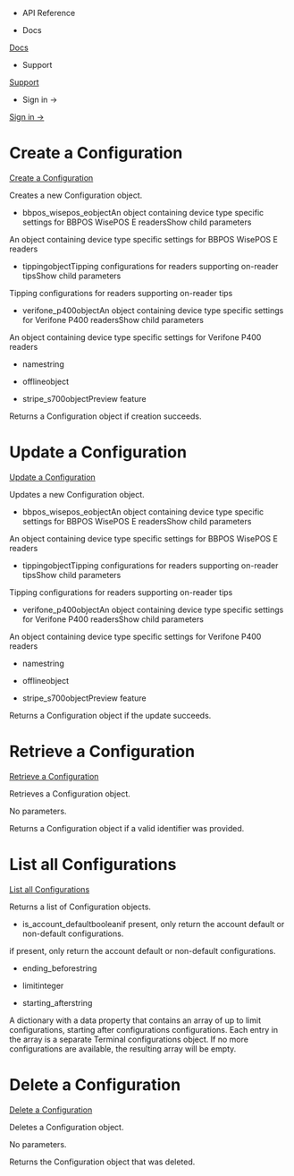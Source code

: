- API Reference

- Docs

[Docs](/)

- Support

[Support](https://support.stripe.com)

- Sign in →

[Sign in →](https://dashboard.stripe.com/login)

# Create a Configuration

[Create a Configuration](/api/terminal/configuration/create)

Creates a new Configuration object.

- bbpos_wisepos_eobjectAn object containing device type specific settings for BBPOS WisePOS E readersShow child parameters

An object containing device type specific settings for BBPOS WisePOS E readers

- tippingobjectTipping configurations for readers supporting on-reader tipsShow child parameters

Tipping configurations for readers supporting on-reader tips

- verifone_p400objectAn object containing device type specific settings for Verifone P400 readersShow child parameters

An object containing device type specific settings for Verifone P400 readers

- namestring

- offlineobject

- stripe_s700objectPreview feature

Returns a Configuration object if creation succeeds.

# Update a Configuration

[Update a Configuration](/api/terminal/configuration/update)

Updates a new Configuration object.

- bbpos_wisepos_eobjectAn object containing device type specific settings for BBPOS WisePOS E readersShow child parameters

An object containing device type specific settings for BBPOS WisePOS E readers

- tippingobjectTipping configurations for readers supporting on-reader tipsShow child parameters

Tipping configurations for readers supporting on-reader tips

- verifone_p400objectAn object containing device type specific settings for Verifone P400 readersShow child parameters

An object containing device type specific settings for Verifone P400 readers

- namestring

- offlineobject

- stripe_s700objectPreview feature

Returns a Configuration object if the update succeeds.

# Retrieve a Configuration

[Retrieve a Configuration](/api/terminal/configuration/retrieve)

Retrieves a Configuration object.

No parameters.

Returns a Configuration object if a valid identifier was provided.

# List all Configurations

[List all Configurations](/api/terminal/configuration/list)

Returns a list of Configuration objects.

- is_account_defaultbooleanif present, only return the account default or non-default configurations.

if present, only return the account default or non-default configurations.

- ending_beforestring

- limitinteger

- starting_afterstring

A dictionary with a data property that contains an array of up to limit configurations, starting after configurations configurations. Each entry in the array is a separate Terminal configurations object. If no more configurations are available, the resulting array will be empty.

# Delete a Configuration

[Delete a Configuration](/api/terminal/configuration/delete)

Deletes a Configuration object.

No parameters.

Returns the Configuration object that was deleted.
